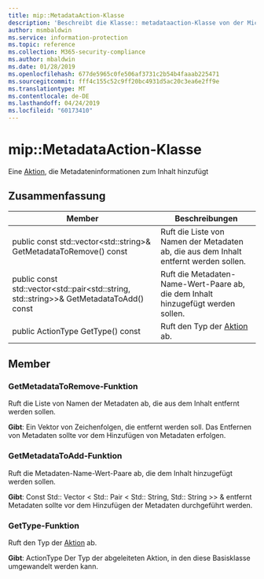 ```yaml
---
title: mip::MetadataAction-Klasse
description: 'Beschreibt die Klasse:: metadataaction-Klasse von der Microsoft Information Protection (MIP) SDK.'
author: msmbaldwin
ms.service: information-protection
ms.topic: reference
ms.collection: M365-security-compliance
ms.author: mbaldwin
ms.date: 01/28/2019
ms.openlocfilehash: 677de5965c0fe506af3731c2b54b4faaab225471
ms.sourcegitcommit: fff4c155c52c9ff20bc4931d5ac20c3ea6e2ff9e
ms.translationtype: MT
ms.contentlocale: de-DE
ms.lasthandoff: 04/24/2019
ms.locfileid: "60173410"
---
```

# <a name="class-mipmetadataaction"></a>mip::MetadataAction-Klasse 
Eine [Aktion](class_mip_action.md), die Metadateninformationen zum Inhalt hinzufügt
  
## <a name="summary"></a>Zusammenfassung
 Member                        | Beschreibungen                                
--------------------------------|---------------------------------------------
public const std::vector\<std::string\>& GetMetadataToRemove() const  |  Ruft die Liste von Namen der Metadaten ab, die aus dem Inhalt entfernt werden sollen.
public const std::vector\<std::pair\<std::string, std::string\>\>& GetMetadataToAdd() const  |  Ruft die Metadaten-Name-Wert-Paare ab, die dem Inhalt hinzugefügt werden sollen.
public ActionType GetType() const  |  Ruft den Typ der [Aktion](class_mip_action.md) ab.

## <a name="members"></a>Member
  
### <a name="getmetadatatoremove-function"></a>GetMetadataToRemove-Funktion
Ruft die Liste von Namen der Metadaten ab, die aus dem Inhalt entfernt werden sollen.

  
**Gibt**: Ein Vektor von Zeichenfolgen, die entfernt werden soll. Das Entfernen von Metadaten sollte vor dem Hinzufügen von Metadaten erfolgen.
  
### <a name="getmetadatatoadd-function"></a>GetMetadataToAdd-Funktion
Ruft die Metadaten-Name-Wert-Paare ab, die dem Inhalt hinzugefügt werden sollen.

  
**Gibt**: Const Std:: Vector < Std:: Pair < Std:: String, Std:: String >> & entfernt Metadaten sollte vor dem Hinzufügen der Metadaten durchgeführt werden.


### <a name="gettype-function"></a>GetType-Funktion
Ruft den Typ der [Aktion](class_mip_action.md) ab.

  
**Gibt**: ActionType Der Typ der abgeleiteten Aktion, in den diese Basisklasse umgewandelt werden kann.